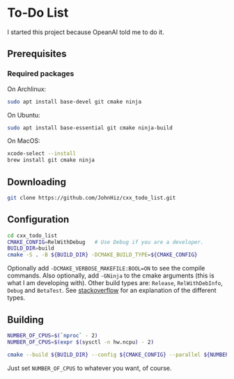 # To-Do List

I started this project because OpeanAI told me to do it.

## Prerequisites

### Required packages

On Archlinux:
```bash
sudo apt install base-devel git cmake ninja
```

On Ubuntu:
```bash
sudo apt install base-essential git cmake ninja-build
```

On MacOS:
```bash
xcode-select --install
brew install git cmake ninja
```

## Downloading

```bash
git clone https://github.com/JohnHiz/cxx_todo_list.git
```

## Configuration

```bash
cd cxx_todo_list
CMAKE_CONFIG=RelWithDebug   # Use Debug if you are a developer.
BUILD_DIR=build
cmake -S . -B ${BUILD_DIR} -DCMAKE_BUILD_TYPE=${CMAKE_CONFIG}
```

Optionally add `-DCMAKE_VERBOSE_MAKEFILE:BOOL=ON` to see the compile commands.
Also optionally, add `-GNinja` to the cmake arguments (this is what I am developing with).
Other build types are: `Release`, `RelWithDebInfo`, `Debug` and `BetaTest`.
See [stackoverflow](https://stackoverflow.com/questions/48754619/what-are-cmake-build-type-debug-release-relwithdebinfo-and-minsizerel/59314670#59314670) for an explanation of the different types.

## Building

```bash
NUMBER_OF_CPUS=$(`nproc` - 2)                                            # Linux
NUMBER_OF_CPUS=$(expr $(sysctl -n hw.ncpu) - 2)                          # MacOS

cmake --build ${BUILD_DIR} --config ${CMAKE_CONFIG} --parallel ${NUMBER_OF_CPUS}
```

Just set `NUMBER_OF_CPUS` to whatever you want, of course.
